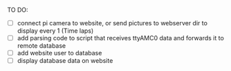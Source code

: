 TO DO:
- [ ] connect pi camera to website, or send pictures to webserver dir to display every 1 (Time laps)
- [ ] add parsing code to script that receives ttyAMC0 data and forwards it to remote database
- [ ] add website user to database
- [ ] display database data on website
